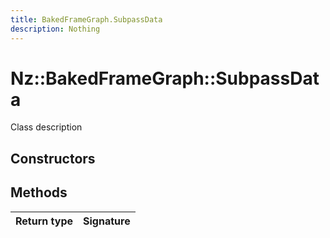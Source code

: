 ```yaml
---
title: BakedFrameGraph.SubpassData
description: Nothing
---
```


# Nz::BakedFrameGraph::SubpassData

Class description

## Constructors


## Methods

| Return type | Signature |
| ----------- | --------- |
